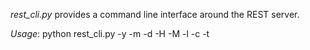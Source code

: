 _rest_cli.py_ provides a command line interface around the REST server.

*Usage*: python rest_cli.py -y <year> -m <month> -d <day> -H <hour> -M <minute> -l <duration in minutes> -c <channel> -t <title> -u <user> -p <password> [--url=<url>] [--delete]
